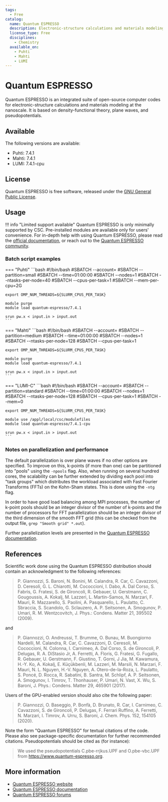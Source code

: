 ```yaml
---
tags:
  - Free
catalog:
  name: Quantum ESPRESSO
  description: Electronic-structure calculations and materials modeling at the nanoscale
  license_type: Free
  disciplines:
    - Chemistry
  available_on:
    - Puhti
    - Mahti
    - LUMI
---
```


# Quantum ESPRESSO

Quantum ESPRESSO is an integrated suite of open-source computer codes for
electronic-structure calculations and materials modeling at the nanoscale. It
is based on density-functional theory, plane waves, and pseudopotentials.

## Available

The following versions are available:

* Puhti: 7.4.1
* Mahti: 7.4.1
* LUMI: 7.4.1-cpu

## License

Quantum ESPRESSO is free software, released under the
[GNU General Public License](https://www.gnu.org/licenses/old-licenses/gpl-2.0.txt).

## Usage

!!! info "Limited support available"
    Quantum ESPRESSO is only minimally supported by CSC. Pre-installed modules
    are available only for users' convenience. For in-depth help with using
    Quantum ESPRESSO, please read the
    [official documentation](https://www.quantum-espresso.org/documentation),
    or reach out to the
    [Quantum ESPRESSO community](https://www.quantum-espresso.org/users-forum).

### Batch script examples

=== "Puhti"
    ```bash
    #!/bin/bash
    #SBATCH --account=<project>
    #SBATCH --partition=small
    #SBATCH --time=01:00:00
    #SBATCH --nodes=1
    #SBATCH --ntasks-per-node=40
    #SBATCH --cpus-per-task=1
    #SBATCH --mem-per-cpu=2G

    export OMP_NUM_THREADS=${SLURM_CPUS_PER_TASK}

    module purge
    module load quantum-espresso/7.4.1

    srun pw.x < input.in > input.out
    ```

=== "Mahti"
    ```bash
    #!/bin/bash
    #SBATCH --account=<project>
    #SBATCH --partition=medium
    #SBATCH --time=01:00:00
    #SBATCH --nodes=1
    #SBATCH --ntasks-per-node=128
    #SBATCH --cpus-per-task=1

    export OMP_NUM_THREADS=${SLURM_CPUS_PER_TASK}

    module purge
    module load quantum-espresso/7.4.1

    srun pw.x < input.in > input.out
    ```

=== "LUMI-C"
    ```bash
    #!/bin/bash
    #SBATCH --account=<project>
    #SBATCH --partition=standard
    #SBATCH --time=01:00:00
    #SBATCH --nodes=1
    #SBATCH --ntasks-per-node=128
    #SBATCH --cpus-per-task=1
    #SBATCH --mem=0

    export OMP_NUM_THREADS=${SLURM_CPUS_PER_TASK}

    module use /appl/local/csc/modulefiles
    module load quantum-espresso/7.4.1-cpu

    srun pw.x < input.in > input.out
    ```

### Notes on parallelization and performance

The default parallelization is over plane waves if no other options are
specified. To improve on this, k-points (if more than one) can be partitioned
into "pools" using the `-npools` flag. Also, when running on several hundred
cores, the scalability can be further extended by dividing each pool into
"task groups" which distributes the workload associated with Fast Fourier
Transforms (FFTs) on the Kohn-Sham states. This is done using the `-ntg` flag.

In order to have good load balancing among MPI processes, the number of k-point
pools should be an integer divisor of the number of k-points and the number of
processors for FFT parallelization should be an integer divisor of the third
dimension of the smooth FFT grid (this can be checked from the output file,
`grep "Smooth grid" *.out`).

Further parallelization levels are presented in the
[Quantum ESPRESSO documentation](https://www.quantum-espresso.org/Doc/user_guide/node20.html).

## References

Scientific work done using the Quantum ESPRESSO distribution should contain an
acknowledgment to the following references:

> P. Giannozzi, S. Baroni, N. Bonini, M. Calandra, R. Car, C. Cavazzoni, D.
> Ceresoli, G. L. Chiarotti, M. Cococcioni, I. Dabo, A. Dal Corso, S. Fabris,
> G. Fratesi, S. de Gironcoli, R. Gebauer, U. Gerstmann, C. Gougoussis, A.
> Kokalj, M. Lazzeri, L. Martin-Samos, N. Marzari, F. Mauri, R. Mazzarello, S.
> Paolini, A. Pasquarello, L. Paulatto, C. Sbraccia, S. Scandolo, G. Sclauzero,
> A. P. Seitsonen, A. Smogunov, P. Umari, R. M. Wentzcovitch, J. Phys.:
> Condens. Matter 21, 395502 (2009).

and

> P. Giannozzi, O. Andreussi, T. Brumme, O. Bunau, M. Buongiorno Nardelli, M.
> Calandra, R. Car, C. Cavazzoni, D. Ceresoli, M. Cococcioni, N. Colonna, I.
> Carnimeo, A. Dal Corso, S. de Gironcoli, P. Delugas, R. A. DiStasio Jr, A.
> Ferretti, A. Floris, G. Fratesi, G. Fugallo, R. Gebauer, U. Gerstmann, F.
> Giustino, T. Gorni, J Jia, M. Kawamura, H.-Y. Ko, A. Kokalj, E. Küçükbenli,
> M. Lazzeri, M. Marsili, N. Marzari, F. Mauri, N. L. Nguyen, H.-V. Nguyen, A.
> Otero-de-la-Roza, L. Paulatto, S. Poncé, D. Rocca, R. Sabatini, B. Santra, M.
> Schlipf, A. P. Seitsonen, A. Smogunov, I. Timrov, T. Thonhauser, P. Umari, N.
> Vast, X. Wu, S. Baroni, J. Phys.: Condens. Matter 29, 465901 (2017).

Users of the GPU-enabled version should also cite the following paper:

> P. Giannozzi, O. Baseggio, P. Bonfà, D. Brunato, R. Car, I. Carnimeo, C.
> Cavazzoni, S. de Gironcoli, P. Delugas, F. Ferrari Ruffino, A. Ferretti, N.
> Marzari, I. Timrov, A. Urru, S. Baroni, J. Chem. Phys. 152, 154105 (2020).

Note the form "Quantum ESPRESSO" for textual citations of the code. Please also
see package-specific documentation for further recommended citations.
Pseudopotentials should be cited as (for instance):

> We used the pseudopotentials C.pbe-rrjkus.UPF and O.pbe-vbc.UPF from
> <https://www.quantum-espresso.org>.

## More information

* [Quantum ESPRESSO website](https://www.quantum-espresso.org)
* [Quantum ESPRESSO documentation](https://www.quantum-espresso.org/Doc/user_guide/)
* [Quantum ESPRESSO forums](https://lists.quantum-espresso.org/mailman/listinfo/users)
